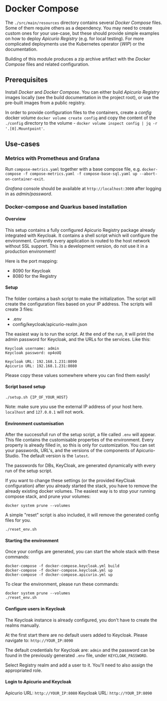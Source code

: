 # Docker Compose

The `./src/main/resources` directory contains several *Docker Compose* files. Some of them require others as a dependency.
You may need to create custom ones for your use-case, but these should provide simple examples 
on how to deploy *Apicurio Registry* (e.g. for local testing). For more complicated deployments use the Kubernetes operator (*WIP*) 
or the documentation.

Building of this module produces a zip archive artifact with the *Docker Compose* files 
and related configuration.

## Prerequisites

Install *Docker* and *Docker Compose*. You can either build *Apicurio Registry* images locally 
(see the build documentation in the project root), 
or use the pre-built images from a public registry.

In order to provide configuration files to the containers, create a *config* docker volume `docker volume create config` 
and copy the content of the `./config` directory to the volume - `docker volume inspect config | jq -r '.[0].Mountpoint'`.

## Use-cases

### Metrics with Prometheus and Grafana

Run `compose-metrics.yaml` together with a base compose file, e.g. 
`docker-compose -f compose-metrics.yaml -f compose-base-sql.yaml up --abort-on-container-exit`.

*Grafana* console should be available at `http://localhost:3000` after logging in as *admin/password*.



### Docker-compose and Quarkus based installation

#### Overview

This setup contains a fully configured Apicurio Registry package already integrated with Keycloak. It contains a shell script which will configure the environment. Currently every application is routed to the host network without SSL support. This is a development version, do not use it in a production environment!

Here is the port mapping:
- 8090 for Keycloak
- 8080 for the Registry

#### Setup

The folder contains a bash script to make the initialization. The script will create the configuration files based on your IP address.
The scripts will create 3 files:
- .env
- config/keycloak/apicurio-realm.json

The easiest way is to run the script. At the end of the run, it will print the admin password for Keycloak, and the URLs for the services. Like this:

```
Keycloak username: admin
Keycloak password: op4oUQ

Keycloak URL: 192.168.1.231:8090
Apicurio URL: 192.168.1.231:8080

```

Please copy these values somewhere where you can find them easily!

#### Script based setup

```
./setup.sh {IP_OF_YOUR_HOST}
```

Note: make sure you use the external IP address of your host here.  `localhost` and `127.0.0.1` will not work.

#### Environment customisation

After the successfull run of the setup script, a file called `.env` will appear. This file contains the customisable properties of the environment. Every property is already filled in, so this is only for customization. You can set your passwords, URL's, and the versions of the components of Apicurio-Studio. The default version is the `latest`.

The passwords for DBs, KeyCloak, are generated dynamically with every run of the setup script.

If you want to change these settings (or the provided KeyCloak configuration) after you already started the stack, you have to remove the already existing docker volumes. The easiest way is to stop your running compose stack, and prune your volumes:

```
docker system prune --volumes
```

A simple "reset" script is also included, it will remove the generated config files for you.

```
./reset_env.sh
```

#### Starting the environment

Once your configs are generated, you can start the whole stack with these commands:

```
docker-compose -f docker-compose.keycloak.yml build
docker-compose -f docker-compose.keycloak.yml up
docker-compose -f docker-compose.apicurio.yml up
```

To clear the environment, please run these commands:

```
docker system prune --volumes
./reset_env.sh
```

#### Configure users in Keycloak

The Keycloak instance is already configured, you don't have to create the realms manually.

At the first start there are no default users added to Keycloak. Please navigate to:
`http://YOUR_IP:8090`

The default credentials for Keycloak are: `admin` and the password can be found in the previously generated `.env` file, under `KEYCLOAK_PASSWORD`.

Select Registry realm and add a user to it. You'll need to also assign the appropriated role.


#### Login to Apicurio and Keycloak

Apicurio URL: `http://YOUR_IP:8080`
Keycloak URL: `http://YOUR_IP:8090`

